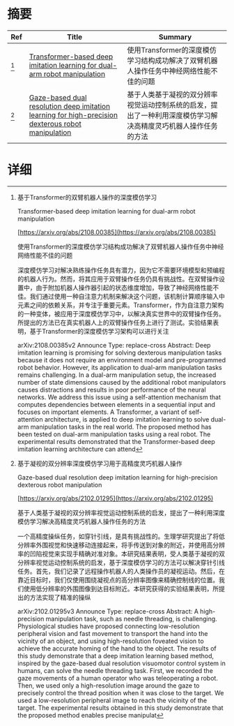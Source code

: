 # 摘要

| Ref | Title | Summary |
| --- | --- | --- |
| [^1] | [Transformer-based deep imitation learning for dual-arm robot manipulation](https://arxiv.org/abs/2108.00385) | 使用Transformer的深度模仿学习结构成功解决了双臂机器人操作任务中神经网络性能不佳的问题 |
| [^2] | [Gaze-based dual resolution deep imitation learning for high-precision dexterous robot manipulation](https://arxiv.org/abs/2102.01295) | 基于人类基于凝视的双分辨率视觉运动控制系统的启发，提出了一种利用深度模仿学习解决高精度灵巧机器人操作任务的方法 |

# 详细

[^1]: 基于Transformer的双臂机器人操作的深度模仿学习

    Transformer-based deep imitation learning for dual-arm robot manipulation

    [https://arxiv.org/abs/2108.00385](https://arxiv.org/abs/2108.00385)

    使用Transformer的深度模仿学习结构成功解决了双臂机器人操作任务中神经网络性能不佳的问题

    

    深度模仿学习对解决熟练操作任务具有潜力，因为它不需要环境模型和预编程的机器人行为。然而，将其应用于双臂操作任务仍具有挑战性。在双臂操作设置中，由于附加机器人操作器引起的状态维度增加，导致了神经网络性能不佳。我们通过使用一种自注意力机制来解决这个问题，该机制计算顺序输入中元素之间的依赖关系，并专注于重要元素。Transformer，作为自注意力架构的一种变体，被应用于深度模仿学习中，以解决真实世界中的双臂操作任务。所提出的方法已在真实机器人上的双臂操作任务上进行了测试。实验结果表明，基于Transformer的深度模仿学习架构可以进行关注

    arXiv:2108.00385v2 Announce Type: replace-cross  Abstract: Deep imitation learning is promising for solving dexterous manipulation tasks because it does not require an environment model and pre-programmed robot behavior. However, its application to dual-arm manipulation tasks remains challenging. In a dual-arm manipulation setup, the increased number of state dimensions caused by the additional robot manipulators causes distractions and results in poor performance of the neural networks. We address this issue using a self-attention mechanism that computes dependencies between elements in a sequential input and focuses on important elements. A Transformer, a variant of self-attention architecture, is applied to deep imitation learning to solve dual-arm manipulation tasks in the real world. The proposed method has been tested on dual-arm manipulation tasks using a real robot. The experimental results demonstrated that the Transformer-based deep imitation learning architecture can attend 
    
[^2]: 基于凝视的双分辨率深度模仿学习用于高精度灵巧机器人操作

    Gaze-based dual resolution deep imitation learning for high-precision dexterous robot manipulation

    [https://arxiv.org/abs/2102.01295](https://arxiv.org/abs/2102.01295)

    基于人类基于凝视的双分辨率视觉运动控制系统的启发，提出了一种利用深度模仿学习解决高精度灵巧机器人操作任务的方法

    

    一个高精度操纵任务，如穿针引线，是具有挑战性的。生理学研究提出了将低分辨率外围视觉和快速移动连接起来，将手传送到对象的附近，并使用高分辨率的凹陷视觉来实现手精确对准对象。本研究结果表明，受人类基于凝视的双分辨率视觉运动控制系统的启发，基于深度模仿学习的方法可以解决穿针引线任务。首先，我们记录了远程操作机器人的人类操作员的凝视运动。然后，在靠近目标时，我们仅使用围绕凝视点的高分辨率图像来精确控制线的位置。我们使用低分辨率的外围图像到达目标附近。本研究获得的实验结果表明，所提出的方法实现了精准的操纵

    arXiv:2102.01295v3 Announce Type: replace-cross  Abstract: A high-precision manipulation task, such as needle threading, is challenging. Physiological studies have proposed connecting low-resolution peripheral vision and fast movement to transport the hand into the vicinity of an object, and using high-resolution foveated vision to achieve the accurate homing of the hand to the object. The results of this study demonstrate that a deep imitation learning based method, inspired by the gaze-based dual resolution visuomotor control system in humans, can solve the needle threading task. First, we recorded the gaze movements of a human operator who was teleoperating a robot. Then, we used only a high-resolution image around the gaze to precisely control the thread position when it was close to the target. We used a low-resolution peripheral image to reach the vicinity of the target. The experimental results obtained in this study demonstrate that the proposed method enables precise manipulat
    

